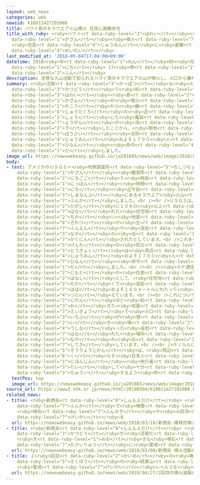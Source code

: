 ```yaml
---
layout: web_news
categories: web
newsid: k10011427201000
title: ハワイ島のキラウエア火山噴火 住民に避難命令
title_with_ruby: <ruby>ハワイ<rt data-ruby-level="3">はわい</rt></ruby><ruby>島<rt data-ruby-level="3">とう</rt></ruby>のキラウエア<ruby>火山<rt
  data-ruby-level="1">かざん</rt></ruby><ruby>噴火<rt data-ruby-level="7">ふんか</rt></ruby>
  <ruby>住民<rt data-ruby-level="4">じゅうみん</rt></ruby>に<ruby>避難<rt data-ruby-level="7">ひなん</rt></ruby><ruby>命令<rt
  data-ruby-level="4">めいれい</rt></ruby>
last_modified_at: '2018-05-04T17:04:00+09:00'
datetime: 2018<ruby>年<rt data-ruby-level="1">ねん</rt></ruby>05<ruby>月<rt data-ruby-level="1">がつ</rt></ruby>04<ruby>日<rt
  data-ruby-level="1">にち</rt></ruby> 17<ruby>時<rt data-ruby-level="2">じ</rt></ruby>04<ruby>分<rt
  data-ruby-level="2">ふん</rt></ruby>
description: 活発な火山活動で知られるハワイ島のキラウエア火山が噴火し、火口から離れた住宅地の近くに生じた亀裂から溶岩が流れ出したことから、現地の防災当局は住民およそ１７００人に避難命令を出しました。
summary: <ruby>活発<rt data-ruby-level="3">かっぱつ</rt></ruby>な<ruby>火山<rt data-ruby-level="1">かざん</rt></ruby><ruby>活動<rt
  data-ruby-level="3">かつどう</rt></ruby>で<ruby>知<rt data-ruby-level="2">し</rt></ruby>られる<ruby>ハワイ<rt
  data-ruby-level="3">はわい</rt></ruby><ruby>島<rt data-ruby-level="3">とう</rt></ruby>のキラウエア<ruby>火山<rt
  data-ruby-level="1">かざん</rt></ruby>が<ruby>噴火<rt data-ruby-level="7">ふんか</rt></ruby>し、<ruby>火口<rt
  data-ruby-level="1">かこう</rt></ruby>から<ruby>離<rt data-ruby-level="7">はな</rt></ruby>れた<ruby>住宅地<rt
  data-ruby-level="6">じゅうたくち</rt></ruby>の<ruby>近<rt data-ruby-level="2">ちか</rt></ruby>くに<ruby>生<rt
  data-ruby-level="1">しょう</rt></ruby>じた<ruby>亀裂<rt data-ruby-level="8">きれつ</rt></ruby>から<ruby>溶岩<rt
  data-ruby-level="7">ようがん</rt></ruby>が<ruby>流<rt data-ruby-level="3">なが</rt></ruby>れ<ruby>出<rt
  data-ruby-level="3">で</rt></ruby>したことから、<ruby>現地<rt data-ruby-level="5">げんち</rt></ruby>の<ruby>防災<rt
  data-ruby-level="5">ぼうさい</rt></ruby><ruby>当局<rt data-ruby-level="3">とうきょく</rt></ruby>は<ruby>住民<rt
  data-ruby-level="4">じゅうみん</rt></ruby>およそ１７００<ruby>人<rt data-ruby-level="1">にん</rt></ruby>に<ruby>避難<rt
  data-ruby-level="7">ひなん</rt></ruby><ruby>命令<rt data-ruby-level="4">めいれい</rt></ruby>を<ruby>出<rt
  data-ruby-level="1">だ</rt></ruby>しました。
image_url: https://newswebeasy.github.io/ja201805/news/web/image/2018/05/04/K10011427201_1805041707_1805041709_01_02.jpg
body:
- text: アメリカのＵＳＧＳ＝<ruby>地質調査所<rt data-ruby-level="5">ちしつちょうさじょ</rt></ruby>のハワイ<ruby>火山<rt
    data-ruby-level="1">かざん</rt></ruby><ruby>観測所<rt data-ruby-level="5">かんそくじょ</rt></ruby>によりますと、３<ruby>日午後<rt
    data-ruby-level="2">にちごご</rt></ruby>５<ruby>時前<rt data-ruby-level="2">じまえ</rt></ruby>、<ruby>日本<rt
    data-ruby-level="1">にっぽん</rt></ruby><ruby>時間<rt data-ruby-level="2">じかん</rt></ruby>の４<ruby>日<rt
    data-ruby-level="1">にち</rt></ruby><ruby>正午前<rt data-ruby-level="2">しょうごまえ</rt></ruby>、ハワイ<ruby>島南部<rt
    data-ruby-level="3">しまなんぶ</rt></ruby>にあるキラウエア<ruby>火山<rt data-ruby-level="1">かざん</rt></ruby>が<ruby>噴火<rt
    data-ruby-level="7">ふんか</rt></ruby>しました。<br /><br />ＵＳＧＳは、<ruby>火口<rt data-ruby-level="1">かこう</rt></ruby>から<ruby>東<rt
    data-ruby-level="2">ひがし</rt></ruby>に１０キロ<ruby>以上<rt data-ruby-level="4">いじょう</rt></ruby><ruby>離<rt
    data-ruby-level="7">はな</rt></ruby>れた<ruby>住宅地<rt data-ruby-level="6">じゅうたくち</rt></ruby>に<ruby>近<rt
    data-ruby-level="2">ちか</rt></ruby>い<ruby>地面<rt data-ruby-level="3">じめん</rt></ruby>に<ruby>亀裂<rt
    data-ruby-level="8">きれつ</rt></ruby>が<ruby>生<rt data-ruby-level="1">しょう</rt></ruby>じ、そこから<ruby>噴煙<rt
    data-ruby-level="7">ふんえん</rt></ruby>や<ruby>溶岩<rt data-ruby-level="7">ようがん</rt></ruby>が<ruby>流<rt
    data-ruby-level="3">なが</rt></ruby>れ<ruby>出<rt data-ruby-level="3">だ</rt></ruby>しているのが<ruby>確認<rt
    data-ruby-level="7">かくにん</rt></ruby>されたとしています。<br />これを<ruby>受<rt data-ruby-level="3">う</rt></ruby>けて、<ruby>現地<rt
    data-ruby-level="5">げんち</rt></ruby>の<ruby>防災<rt data-ruby-level="5">ぼうさい</rt></ruby><ruby>当局<rt
    data-ruby-level="3">とうきょく</rt></ruby>は<ruby>周辺<rt data-ruby-level="4">しゅうへん</rt></ruby>の<ruby>住民<rt
    data-ruby-level="4">じゅうみん</rt></ruby>およそ１７００<ruby>人<rt data-ruby-level="1">にん</rt></ruby>に<ruby>避難<rt
    data-ruby-level="7">ひなん</rt></ruby><ruby>命令<rt data-ruby-level="4">めいれい</rt></ruby>を<ruby>出<rt
    data-ruby-level="1">だ</rt></ruby>しました。<br /><br /><ruby>ＡＰ通信<rt data-ruby-level="4">えーぴーつうしん</rt></ruby>は<ruby>地元<rt
    data-ruby-level="2">じもと</rt></ruby>の<ruby>住民<rt data-ruby-level="4">じゅうみん</rt></ruby>の<ruby>話<rt
    data-ruby-level="2">はなし</rt></ruby>として、<ruby>住宅地<rt data-ruby-level="6">じゅうたくち</rt></ruby>の<ruby>近<rt
    data-ruby-level="2">ちか</rt></ruby>くで<ruby>溶岩<rt data-ruby-level="7">ようがん</rt></ruby>が<ruby>幅<rt
    data-ruby-level="7">はば</rt></ruby>およそ１８０メートルにわたって<ruby>広<rt data-ruby-level="2">ひろ</rt></ruby>がっていると<ruby>伝<rt
    data-ruby-level="4">つた</rt></ruby>えています。<br /><br />これについてＵＳＧＳでは、<ruby>噴火<rt data-ruby-level="7">ふんか</rt></ruby>の７<ruby>時間<rt
    data-ruby-level="2">じかん</rt></ruby>ほど<ruby>前<rt data-ruby-level="2">まえ</rt></ruby>に<ruby>起<rt
    data-ruby-level="3">お</rt></ruby>きた<ruby>地震<rt data-ruby-level="7">じしん</rt></ruby>の<ruby>影響<rt
    data-ruby-level="7">えいきょう</rt></ruby>で<ruby>火口<rt data-ruby-level="1">かこう</rt></ruby>の<ruby>一部<rt
    data-ruby-level="3">いちぶ</rt></ruby>が<ruby>埋<rt data-ruby-level="7">う</rt></ruby>まり、<ruby>行<rt
    data-ruby-level="2">い</rt></ruby>き<ruby>場<rt data-ruby-level="2">ば</rt></ruby>を<ruby>失<rt
    data-ruby-level="4">うしな</rt></ruby>った<ruby>溶岩<rt data-ruby-level="7">ようがん</rt></ruby>が<ruby>離<rt
    data-ruby-level="7">はな</rt></ruby>れた<ruby>場所<rt data-ruby-level="3">ばしょ</rt></ruby>から<ruby>流<rt
    data-ruby-level="3">なが</rt></ruby>れ<ruby>出<rt data-ruby-level="3">だ</rt></ruby>したのではないかと<ruby>指摘<rt
    data-ruby-level="7">してき</rt></ruby>しています。<br /><br />ホノルルにある<ruby>日本<rt data-ruby-level="1">にっぽん</rt></ruby><ruby>総領事館<rt
    data-ruby-level="5">そうりょうじかん</rt></ruby>は、<ruby>周辺<rt data-ruby-level="4">しゅうへん</rt></ruby>に<ruby>暮<rt
    data-ruby-level="6">く</rt></ruby>らす<ruby>日本人<rt data-ruby-level="1">にほんじん</rt></ruby>や<ruby>日本人<rt
    data-ruby-level="1">にほんじん</rt></ruby><ruby>旅行者<rt data-ruby-level="3">りょこうしゃ</rt></ruby>に<ruby>対<rt
    data-ruby-level="3">たい</rt></ruby>して<ruby>十分<rt data-ruby-level="2">じゅうぶん</rt></ruby><ruby>注意<rt
    data-ruby-level="3">ちゅうい</rt></ruby>するよう<ruby>呼<rt data-ruby-level="6">よ</rt></ruby>びかけています。
  textPos: top
  image_url: https://newswebeasy.github.io/ja201805/news/web/image/2018/05/04/K10011427201_1805041707_1805041709_01_03.jpg
source_url: https://www3.nhk.or.jp/news/html/20180504/k10011427201000.html
related_news:
- title: <ruby>新燃岳<rt data-ruby-level="8">しんもえだけ</rt></ruby> <ruby>爆発的<rt data-ruby-level="7">ばくはつてき</rt></ruby><ruby>噴火<rt
    data-ruby-level="7">ふんか</rt></ruby>で<ruby>噴煙<rt data-ruby-level="7">ふんえん</rt></ruby>4500ｍに
    <ruby>噴石<rt data-ruby-level="7">ふんせき</rt></ruby>や<ruby>火砕流<rt data-ruby-level="7">かさいりゅう</rt></ruby>に<ruby>警戒<rt
    data-ruby-level="7">けいかい</rt></ruby>を
  url: https://newswebeasy.github.io/news/web/2018/03/10/新燃岳-爆発的噴火で噴煙4500mに-噴石や火砕流に警戒を
- title: <ruby>新燃岳<rt data-ruby-level="8">しんもえだけ</rt></ruby> <ruby>噴火<rt data-ruby-level="7">ふんか</rt></ruby><ruby>活動<rt
    data-ruby-level="3">かつどう</rt></ruby>が<ruby>活発化<rt data-ruby-level="3">かっぱつか</rt></ruby>
    <ruby>大<rt data-ruby-level="1">おお</rt></ruby>きな<ruby>噴石<rt data-ruby-level="7">ふんせき</rt></ruby>や<ruby>火砕流<rt
    data-ruby-level="7">かさいりゅう</rt></ruby>に<ruby>警戒<rt data-ruby-level="7">けいかい</rt></ruby>を
  url: https://newswebeasy.github.io/news/web/2018/03/08/新燃岳-噴火活動が活発化-大きな噴石や火砕流に警戒を
- title: ２<ruby>回目<rt data-ruby-level="2">かいめ</rt></ruby>の<ruby>噴火<rt data-ruby-level="7">ふんか</rt></ruby><ruby>速報<rt
    data-ruby-level="5">そくほう</rt></ruby>の<ruby>硫黄山<rt data-ruby-level="8">いおうざん</rt></ruby>
    <ruby>警戒<rt data-ruby-level="7">けいかい</rt></ruby>レベル３を<ruby>継続<rt data-ruby-level="7">けいぞく</rt></ruby>
  url: https://newswebeasy.github.io/news/web/2018/04/27/2回目の噴火速報の硫黄山-警戒レベル3を継続
...
```

